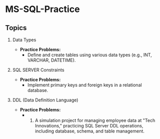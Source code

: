 # MS-SQL-Practice

## Topics
1. Data Types
   - **Practice Problems:**
     - Define and create tables using various data types (e.g., INT, VARCHAR, DATETIME).
     
2. SQL SERVER Constraints
   - **Practice Problems:**
     - Implement primary keys and foreign keys in a relational database.
     

3. DDL (Data Definition Language)
   - **Practice Problems:**
     - 1. A simulation project for managing employee data at "Tech Innovations," practicing SQL Server DDL operations, including database, schema, and table management.





 
